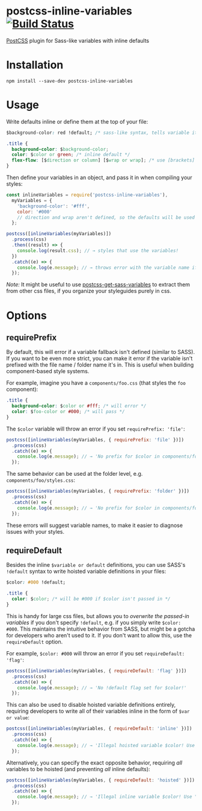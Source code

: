 # postcss-inline-variables [![Build Status](https://travis-ci.org/nelsonpecora/postcss-inline-variables.svg?branch=master)](https://travis-ci.org/nelsonpecora/postcss-inline-variables)

[PostCSS](https://github.com/postcss/postcss) plugin for Sass-like variables with inline defaults

# Installation

```
npm install --save-dev postcss-inline-variables
```

# Usage

Write defaults inline or define them at the top of your file:

```css
$background-color: red !default; /* sass-like syntax, tells variable it may be overwritten */

.title {
  background-color: $background-color;
  color: $color or green; /* inline default */
  flex-flow: [$direction or column] [$wrap or wrap]; /* use [brackets] if there's more than one variable in a rule */
}
```

Then define your variables in an object, and pass it in when compiling your styles:

```js
const inlineVariables = require('postcss-inline-variables'),
  myVariables = {
    'background-color': '#fff',
    color: '#000'
    // direction and wrap aren't defined, so the defaults will be used
  };

postcss([inlineVariables(myVariables)])
  .process(css)
  .then((result) => {
    console.log(result.css); // → styles that use the variables!
  })
  .catch((e) => {
    console.log(e.message); // → throws error with the variable name if it has no default value!
  });
```

_Note:_ It might be useful to use [postcss-get-sass-variables](https://github.com/nelsonpecora/postcss-get-sass-variables) to extract them from other css files, if you organize your styleguides purely in css.

# Options

## requirePrefix

By default, this will error if a variable fallback isn't defined (similar to SASS). If you want to be even more strict, you can make it error if the variable isn't prefixed with the file name / folder name it's in. This is useful when building component-based style systems.

For example, imagine you have a `components/foo.css` (that styles the `foo` component):

```css
.title {
  background-color: $color or #fff; /* will error */
  color: $foo-color or #000; /* will pass */
}
```

The `$color` variable will throw an error if you set `requirePrefix: 'file'`:

```js
postcss([inlineVariables(myVariables, { requirePrefix: 'file' })])
  .process(css)
  .catch((e) => {
    console.log(e.message); // → 'No prefix for $color in components/foo.css! Should it be $foo-color?'
  });
```

The same behavior can be used at the folder level, e.g. `components/foo/styles.css`:

```js
postcss([inlineVariables(myVariables, { requirePrefix: 'folder' })])
  .process(css)
  .catch((e) => {
    console.log(e.message); // → 'No prefix for $color in components/foo/styles.css! Should it be $foo-color?'
  });
```

These errors will suggest variable names, to make it easier to diagnose issues with your styles.

## requireDefault

Besides the inline `$variable or default` definitions, you can use SASS's `!default` syntax to write hoisted variable definitions in your files:

```css
$color: #000 !default;

.title {
  color: $color; /* will be #000 if $color isn't passed in */
}
```

This is handy for large css files, but allows you to _overwrite the passed-in variables_ if you don't specify `!default`, e.g. if you simply write `$color: #000`. This maintains the intuitive behavior from SASS, but might be a gotcha for developers who aren't used to it. If you don't want to allow this, use the `requireDefault` option.

For example, `$color: #000` will throw an error if you set `requireDefault: 'flag'`:

```js
postcss([inlineVariables(myVariables, { requireDefault: 'flag' })])
  .process(css)
  .catch((e) => {
    console.log(e.message); // → 'No !default flag set for $color!'
  });
```
This can also be used to disable hoisted variable definitions entirely, requiring developers to write all of their variables inline in the form of `$var or value`:

```js
postcss([inlineVariables(myVariables, { requireDefault: 'inline' })])
  .process(css)
  .catch((e) => {
    console.log(e.message); // → 'Illegal hoisted variable $color! Use "$color or value"'
  });
```

Alternatively, you can specify the exact opposite behavior, requiring _all_ variables to be hoisted (and preventing _all_ inline defaults):

```js
postcss([inlineVariables(myVariables, { requireDefault: 'hoisted' })])
  .process(css)
  .catch((e) => {
    console.log(e.message); // → 'Illegal inline variable $color! Use "$color: value !default"'
  });
```
